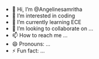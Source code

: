 - 👋 Hi, I’m @Angelinesamritha
- 👀 I’m interested in coding
- 🌱 I’m currently learning ECE 
- 💞️ I’m looking to collaborate on ...
- 📫 How to reach me ...
- 😄 Pronouns: ...
- ⚡ Fun fact: ...

<!---
Angelinesamritha1/Angelinesamritha1 is a ✨ special ✨ repository because its `README.md` (this file) appears on your GitHub profile.
You can click the Preview link to take a look at your changes.
--->

